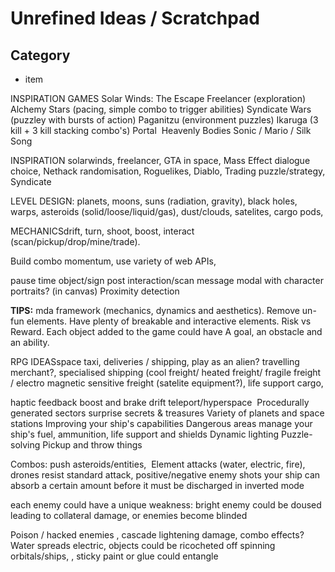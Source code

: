 # Unrefined Ideas / Scratchpad

## Category

- item

INSPIRATION GAMES
Solar Winds: The Escape
Freelancer (exploration)
Alchemy Stars (pacing, simple combo to trigger abilities)
Syndicate Wars (puzzley with bursts of action)
Paganitzu (environment puzzles)
Ikaruga (3 kill + 3 kill stacking combo's)
Portal
 Heavenly Bodies
Sonic / Mario / Silk Song

INSPIRATION
solarwinds,
freelancer,
GTA in space,
Mass Effect dialogue choice,
Nethack randomisation,
Roguelikes,
Diablo,
Trading puzzle/strategy,
Syndicate

LEVEL DESIGN: planets, moons, suns (radiation, gravity), black holes, warps, asteroids (solid/loose/liquid/gas), dust/clouds, satelites, cargo pods,

MECHANICSdrift, turn, shoot, boost, interact (scan/pickup/drop/mine/trade).

Build combo momentum, use variety of web APIs,

pause time
object/sign post interaction/scan
message modal with character portraits? (in canvas)
Proximity detection

**TIPS:** mda framework (mechanics, dynamics and aesthetics). Remove un-fun elements. Have plenty of breakable and interactive elements. Risk vs Reward. Each object added to the game could have A goal, an obstacle and an ability.

RPG IDEASspace taxi, deliveries / shipping, play as an alien? travelling merchant?, specialised shipping (cool freight/ heated freight/ fragile freight / electro magnetic sensitive freight (satelite equipment?), life support cargo,

haptic feedback
boost and brake
drift
teleport/hyperspace 
Procedurally generated sectors
surprise secrets & treasures
Variety of planets and space stations
Improving your ship's capabilities
Dangerous areas
manage your ship's fuel, ammunition, life support and shields
Dynamic lighting
Puzzle-solving
Pickup and throw things

Combos: push asteroids/entities, 
Element attacks (water, electric, fire), drones resist standard attack, positive/negative enemy shots your ship can absorb a certain amount before it must be discharged in inverted mode

each enemy could have a unique weakness: bright enemy could be doused leading to collateral damage, or enemies become blinded

Poison / hacked enemies , cascade lightening damage, combo effects? Water spreads electric, objects could be ricocheted off spinning orbitals/ships, , sticky paint or glue could entangle
